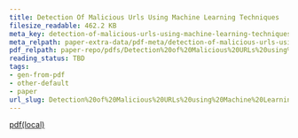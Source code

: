 ```yaml
---
title: Detection Of Malicious Urls Using Machine Learning Techniques
filesize_readable: 462.2 KB
meta_key: detection-of-malicious-urls-using-machine-learning-techniques
meta_relpath: paper-extra-data/pdf-meta/detection-of-malicious-urls-using-machine-learning-techniques.yaml
pdf_relpath: paper-repo/pdfs/Detection%20of%20Malicious%20URLs%20using%20Machine%20Learning%20Techniques.pdf
reading_status: TBD
tags:
- gen-from-pdf
- other-default
- paper
url_slug: Detection%20of%20Malicious%20URLs%20using%20Machine%20Learning%20Techniques
---
```


[pdf(local)](../../paper-repo/pdfs/Detection%20of%20Malicious%20URLs%20using%20Machine%20Learning%20Techniques.pdf)
